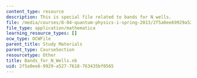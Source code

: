 ```yaml
---
content_type: resource
description: This is special file related to bands for N wells.
file: /media/courses/8-04-quantum-physics-i-spring-2013/2f5a0ee69929a5277618763435bf0565_Bands_for_N_Wells.nb
file_type: application/mathematica
learning_resource_types: []
ocw_type: OCWFile
parent_title: Study Materials
parent_type: CourseSection
resourcetype: Other
title: Bands_for_N_Wells.nb
uid: 2f5a0ee6-9929-a527-7618-763435bf0565
---
```

